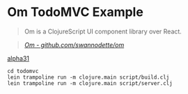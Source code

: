 
# Om TodoMVC Example

> Om is a ClojureScript UI component library over React.

> _[Om - github.com/swannodette/om](http://github.com/swannodette/om)_

[alpha31](https://clojars.org/org.omcljs/om)

~~~
cd todomvc
lein trampoline run -m clojure.main script/build.clj
lein trampoline run -m clojure.main script/server.clj
~~~
